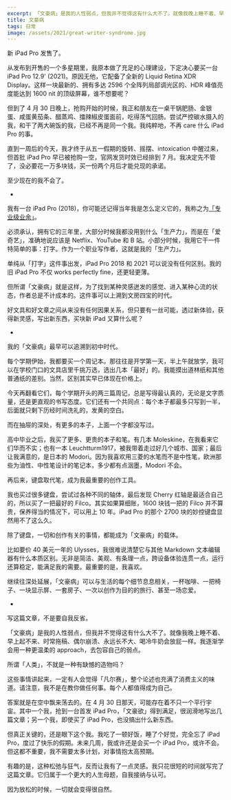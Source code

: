 ```yaml
---
excerpt: 「文豪病」是我的人性弱点，但我并不觉得这有什么大不了。就像我晚上睡不着、早上起不来、时常拖稿、偶尔崩溃、永远长不大、喝冷牛奶会放屁一样。我逐渐学会用一种更温柔的 approach，去包容自己的弱点。
title: 文豪病
tags: 日常
image: /assets/2021/great-writer-syndrome.jpg
---
```


新 iPad Pro 发售了。

从发布到开售的一个多星期里，我原本做了充足的心理建设，下定决心要买一台 iPad Pro 12.9' (2021)。原因无他，它配备了全新的 Liquid Retina XDR Display。这样一块最新的、拥有多达 2596 个全阵列局部调光区的、HDR 峰值亮度能达到 1600 nit 的顶级屏幕，谁不想要呢？

但到了 4 月 30 日晚上，抢购开始的时候，我正和朋友在一桌干锅肥肠、金银蛋、咸蛋黄茄条、醋蒸鸡、擂辣椒皮蛋面前，吃得荡气回肠。尝试严控碳水摄入的我，和干了两大碗饭的我，已经不再是同一个我。我纯粹地，不再 care 什么 iPad Pro 的事。

直到一周后的今天，我才终于从五一假期的旋转、摇摆、intoxication 中醒过来，但首批 iPad Pro 早已被抢购一空，官网发货时效已经排到 7 月。我决定先不管了，没必要花一万多块钱，买一份两个月后才能兑现的承诺。

至少现在的我不会了。

-

我有一台 iPad Pro (2018)，你可能还记得当年我是怎么定义它的，我称之为[「专业级业余」](/2018/ipad-pro-2018-review/)。

必须承认，拥有它的三年里，大部分时候我都没用到什么「生产力」，而是在「爱奇艺」，准确地说应该是 Netflix、YouTube 和 B 站。小部分时候，我用它干一件特简单的事：打字。作为一个职业写作者，这就是我的「生产力」。

单纯从「打字」这件事出发，iPad Pro 2018 和 2021 可以说没有任何区别。我的旧 iPad Pro 不仅 works perfectly fine，还更轻更薄。

但所谓「文豪病」就是这样，为了找到某种灵感迸发的感觉、进入某种心流的状态，作者总是不计成本的。这件事可以上溯到文房四宝的时代。

好文具和好文章之间从来没有任何因果关系，但只要有一丝可能，透过新体验，获得新灵感，写出新东西，买块新 iPad 又算什么呢？

-

我的「文豪病」最早可以追溯到初中时代。

每个学期伊始，我都要买一个周记本。那往往是开学第一天，半上午就放学，我可以在学校门口的文具店里千挑万选，选出几本「最好」的。我能摸出道林纸和其他普通纸的差别。当然，区别其实早已体现在价格上。

今天再翻看它们，每个学期开头的两三篇周记，总是写得最认真的，无论是文字质量，还是更直观的书写态度。它们还有一个共同点：每个本子都最多只写到一半，后面就只剩下历经时间洗礼的，发黄的空白。

而在抽屉的深处，有更多的本子，上面一个字都没写过。

高中毕业之后，我买了更多、更贵的本子和笔。有几本 Moleskine，在我看来它们华而不实；也有一本 Leuchtturm1917，被我带着走过好几个城市、国家；最后让我满意的，是日本的 Modori。因为我喜欢用三菱的水笔而不是中性笔，欧洲那些为油性、中性笔设计的笔记本，多少都有点洇墨，Modori 不会。

再后来，键盘取代笔，成为我最重要的创作工具。

我也买过很多键盘，尝试过各种不同的轴体，最后发现 Cherry 红轴是最适合自己的，所以买了一把最好的 Filco。其实如果算细账，1600 块钱一把的 Filco 并不算贵，保养得当的情况下，可以用上 10 年。iPad Pro 的那个 2700 块的妙控键盘显然用不了这么久。

除了键盘，一切和创作有关的事情，都能成为「文豪病」的载体。

比如要价 40 美元一年的 Ulysses，我很难说清楚它与其他 Markdown 文本编辑器有什么本质区别。无非是简洁、美观、有条理一点，跨设备体验连贯一点，运行还算稳定，能满足我的需要。最重要的是，我喜欢。

继续往深处延展，「文豪病」可以与生活的每个细节息息相关，一杯咖啡、一把椅子、一块显示屏、一套房子、一次以创作为目的的旅行、甚至一场恋爱。

-

写这篇文章，不是要自我反省。

「文豪病」是我的人性弱点，但我并不觉得这有什么大不了。就像我晚上睡不着、早上起不来、时常拖稿、偶尔崩溃、永远长不大、喝冷牛奶会放屁一样。我逐渐学会用一种更温柔的 approach，去包容自己的弱点。

所谓「人类」，不就是一种有缺憾的造物吗？

这些事情讲起来，一定有人会觉得「凡尔赛」，整个论述也充满了消费主义的味道。请注意，我不是在教你做任何事。每个人都值得成为自己。

答案就是在空中飘来荡去的。在 4 月 30 日那天，可能存在着不只一个平行宇宙。其中一个我，抢到一台首发 iPad Pro，「文豪欲」得到满足，很润滑地写出几篇文章；另一个我，即使买了 iPad Pro，也没搞出什么新东西。

但真正关键的，还是眼下这个我。我吃了一顿好饭，睡了个好觉，完全忘了 iPad Pro，度过了快乐的假期。未来几周，我或许还是会买一个 iPad Pro，或许不会。但这都不重要，我不需要太多计划，对事情抱太高预期。

有趣的是，这种松弛与狂气，反而让我有了一点灵感。我只花很短的时间就写完了这篇文章。它归属于一个更大的人生母题，自我接纳与认可。

因为放松的时候，一切就会变得很自然。